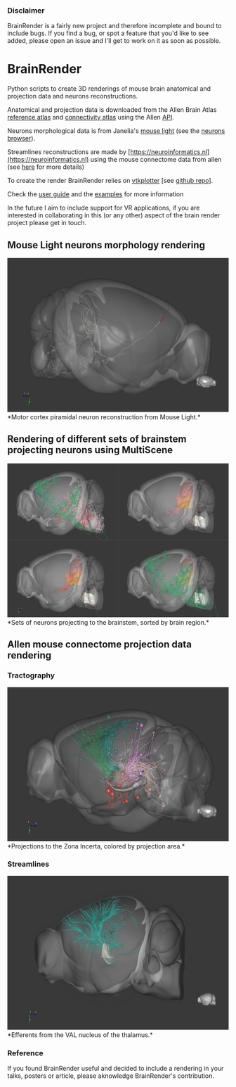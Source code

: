 ### Disclaimer
BrainRender is a fairly new project and therefore incomplete and bound to include bugs.
If you find a bug, or spot a feature that you'd like to see added, please open an issue
and I'll get to work on it as soon as possible. 

# BrainRender
Python scripts to create 3D renderings of mouse brain anatomical and projection data and neurons reconstructions. 

Anatomical and projection data is downloaded from the  Allen Brain Atlas [reference atlas](http://atlas.brain-map.org)
and [connectivity atlas](http://connectivity.brain-map.org) using the Allen [API](http://help.brain-map.org/display/api/Allen%2BBrain%2BAtlas%2BAPI). 

Neurons morphological data is from Janelia's [mouse light](https://www.janelia.org/project-team/mouselight)
(see the [neurons browser](http://ml-neuronbrowser.janelia.org)). 

Streamlines reconstructions are made by [https://neuroinformatics.nl](https://neuroinformatics.nl) using the mouse connectome data from allen (see [here](https://neuroinformatics.nl/HBP/allen-connectivity-viewer/streamline-downloader.html) for more details)

To create the render BrainRender relies on [vtkplotter](https://vtkplotter.embl.es) [see [github repo](https://github.com/marcomusy/vtkPlotter)].

Check the [user guide](UserGuide.md) and the [examples](Examples) for more information


In the future I aim to include support for VR applications, if you are interested in collaborating
in this (or any other) aspect of the brain render project please get in touch.


## Mouse Light neurons morphology rendering
<img src="Screenshots/neuron.png" width="600" height="350">
*Motor cortex piramidal neuron reconstruction from Mouse Light.*

## Rendering of different sets of brainstem projecting neurons using MultiScene
<img src="Screenshots/multiscene_1.png" width="600" height="350">
*Sets of neurons projecting to the brainstem, sorted by brain region.*

## Allen mouse connectome projection data rendering
### Tractography
<img src="Screenshots/tractography.png" width="600" height="350">
*Projections to the Zona Incerta, colored by projection area.*

### Streamlines
<img src="Screenshots/streamlines2.png" width="600" height="350">
*Efferents from the VAL nucleus of the thalamus.*



### Reference
If you found BrainRender useful and decided to include a rendering in your talks, posters
or article, please aknowledge BrainRender's contribution.
